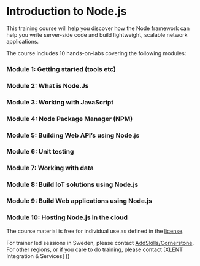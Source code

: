 # Introduction to Node.js

This training course will help you discover how the Node framework can help you write server-side code and build lightweight, scalable network applications.

The course includes 10 hands-on-labs covering the following modules:

### Module 1: Getting started (tools etc)
### Module 2: What is Node.Js
### Module 3: Working with JavaScript
### Module 4: Node Package Manager (NPM)
### Module 5: Building Web API’s using Node.js
### Module 6: Unit testing
### Module 7: Working with data
### Module 8: Build IoT solutions using Node.js
### Module 9: Build Web applications using Node.js
### Module 10: Hosting Node.js in the cloud

The course material is free for individual use as defined in the [license](https://github.com/wmmihaa/Introduction-to-Node.js/blob/master/License). 

For trainer led sessions in Sweden, please contact [AddSkills/Cornerstone](http://www.cornerstone.se/). For other regions, or if you care to do training, please contact [XLENT Integration & Services] ()
